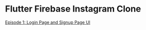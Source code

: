 # Flutter Firebase Instagram Clone

[Episode 1: Login Page and Signup Page UI](https://youtu.be/PJr2kWgXf8s)

